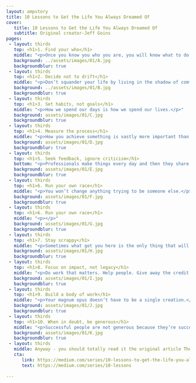 ```yaml
---
layout: ampstory
title: 10 Lessons to Get the Life You Always Dreamed Of
cover:
   title: 10 Lessons to Get the Life You Always Dreamed Of
   subtitle: Original creator-Jeff Goins
pages: 
 - layout: thirds
   top: <h1>1. Find your who</h1>
   middle: "<p>Once you know you who you are, you will know what to do.</p>"
   background: ../assets/images/01/A.jpg
   backgroundblur: true   
 - layout: thirds
   top: <h1>2. Decide not to drift</h1>
   middle: "<p>Don’t squander your life by living in the shadow of comfort.</p>"
   background: ../assets/images/01/B.jpg
   backgroundblur: true  
 - layout: thirds
   top: <h1>3. Set habits, not goals</h1>
   middle: "<p>How we spend our days is how we spend our lives.</p>"
   background: assets/images/01/C.jpg
   backgroundblur: true
 - layout: thirds
   top: <h1>4. Measure the process</h1>
   middle: "<p>How you achieve something is vastly more important than whether or not you achieve it.</p>"
   background: assets/images/01/D.jpg
   backgroundblur: true  
 - layout: thirds
   top: <h1>5. Seek feedback, ignore criticism</h1>
   bottom: "<p>Professionals make things every day and then they share them.</p>"
   background: assets/images/01/E.jpg
   backgroundblur: true  
 - layout: thirds
   top: <h1>6. Run your own race</h1>
   middle: "<p>You won’t change anything trying to be someone else.</p>"
   background: assets/images/01/F.jpg
   backgroundblur: true  
 - layout: thirds
   top: <h1>6. Run your own race</h1>
   middle: "<p></p>"
   background: assets/images/01/G.jpg
   backgroundblur: true
 - layout: thirds
   top: <h1>7. Stay scrappy</h1>
   middle: "<p>Sometimes what got you here is the only thing that will keep you here.</p>"
   background: assets/images/01/H.jpg
   backgroundblur: true 
 - layout: thirds
   top: <h1>8. Focus on impact, not legacy</h1>
   middle: "<p>Do work that matters. Help people. Give away the credit.</p>"
   background: assets/images/01/I.jpg
   backgroundblur: true 
 - layout: thirds
   top: <h1>9. Build a body of work</h1>
   middle: "<p>Your magnum opus doesn’t have to be a single creation.</p>"
   background: assets/images/01/J.jpg
   backgroundblur: true 
 - layout: thirds
   top: <h1>10. When in doubt, be generous</h1>
   middle: "<p>Successful people are not generous because they’re successful. They’re successful because they’re generous.</p>"
   background: assets/images/01/K.jpg
   backgroundblur: true   
 - layout: thirds
   middle: Anyway - you should totally read it the original article The Shape of Space...
   cta:
      link: https://medium.com/series/10-lessons-to-get-the-life-you-always-dreamed-of-cdfd048cd730
      text: https://medium.com/series/10-lessons
      
---
```

